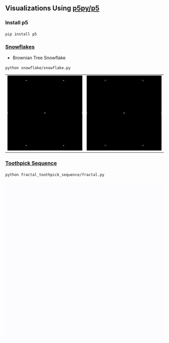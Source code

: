 ## Visualizations Using [p5py/p5](https://github.com/p5py/p5)

### Install p5

`pip install p5`

### [Snowflakes](https://www.youtube.com/watch?v=XUA8UREROYE)

- Brownian Tree Snowflake

`python snowflake/snowflake.py`

<table border="0">
    <tr>
        <td><img src="examples/snowflake_render1.gif"></td>
        <td><img src="examples/snowflake_render2.gif"></td>
    </tr>
</table>


### [Toothpick Sequence](https://www.youtube.com/watch?v=-OL_sw2MiYw)

`python fractal_toothpick_sequence/fractal.py`

![](examples/fractal_render.gif)
